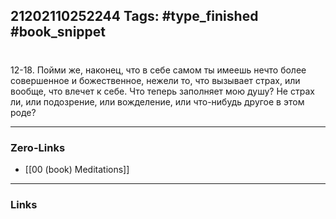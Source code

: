 21202110252244
Tags: #type_finished #book_snippet 
---
# 

 12-18. Пойми же, наконец, что в себе самом ты имеешь нечто более совершенное и божественное, нежели то, что вызывает страх, или вообще, что влечет к себе. Что теперь заполняет мою душу? Не страх ли, или подозрение, или вожделение, или что-нибудь другое в этом роде? 

---
### Zero-Links
 - [[00 (book) Meditations]]
---
### Links
